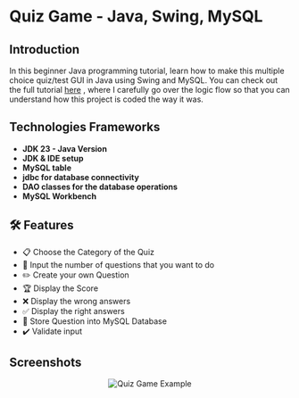 <!--Project Name-->
<h1>Quiz Game - Java, Swing, MySQL</h1>

<!--Introduction-->
<h2>Introduction</h2>
<p>In this beginner Java programming tutorial, learn how to make this multiple choice quiz/test GUI in Java using Swing and MySQL. You can check out the full tutorial <a href="https://www.youtube.com/watch?v=npjPPR0I2p8&t=0s">here</a>
  , where I carefully go over the logic flow so that you can understand how this project is coded the way it was.
</p>

<!--Technologies/Frameworks-->
<h2>Technologies Frameworks</h2>
<ul>
  <li><b>JDK 23 - Java Version</b></li>
  <li><b>JDK & IDE setup</b></li> 
  <li><b> MySQL table</b></li>
  <li><b>jdbc for database connectivity</b></li>
  <li><b> DAO classes for the database operations</b></li>
  <li><b>MySQL Workbench</b></li>
</ul>

<!--Features-->
<h2>🛠️ Features</h2>
<ul>
  <li>📋 Choose the Category of the Quiz</li>
  <li>🔢 Input the number of questions that you want to do</li>
  <li>✏️ Create your own Question</li>
  <li>🏆 Display the Score</li>
  <li>❌ Display the wrong answers</li>
  <li>✅ Display the right answers</li>
  <li>💾 Store Question into MySQL Database</li>
  <li>✔️ Validate input</li>
</ul>


<!--Screenshots (GIFs/PNGs)-->
<h2>Screenshots</h2>
<p align="center">
  <img src="https://github.com/curadProgrammer/Java-Swing-MySQL-Quiz-Game/blob/main/quiz_gmae.gif" alt="Quiz Game Example">
</p>
